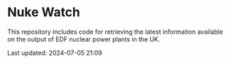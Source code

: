 # Nuke Watch

This repository includes code for retrieving the latest information available on the output of EDF nuclear power plants in the UK.

Last updated: 2024-07-05 21:09